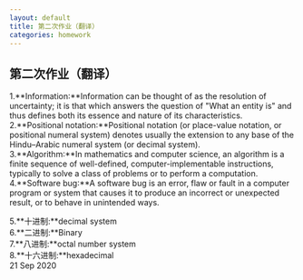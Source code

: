 ```yaml
---
layout: default
title: 第二次作业（翻译）
categories: homework
---
```

## 第二次作业（翻译）<br/>
1.**Information:**Information can be thought of as the resolution of uncertainty; it is that which answers the question of "What an entity is" and thus defines both its essence and nature of its characteristics.<br/>
2.**Positional notation:**Positional notation (or place-value notation, or positional numeral system) denotes usually the extension to any base of the Hindu–Arabic numeral system (or decimal system).<br/>
3.**Algorithm:**In mathematics and computer science, an algorithm is a finite sequence of well-defined, computer-implementable instructions, typically to solve a class of problems or to perform a computation.<br/>
4.**Software bug:**A software bug is an error, flaw or fault in a computer program or system that causes it to produce an incorrect or unexpected result, or to behave in unintended ways.

5.**十进制:**decimal system  
6.**二进制:**Binary  
7.**八进制:**octal number system  
8.**十六进制:**hexadecimal  
21 Sep 2020